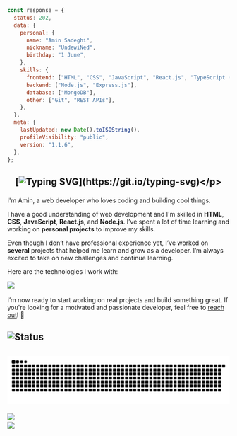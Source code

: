 ```js
const response = {
  status: 202,
  data: {
    personal: {
      name: "Amin Sadeghi",
      nickname: "UndewiNed",
      birthday: "1 June",
    },
    skills: {
      frontend: ["HTML", "CSS", "JavaScript", "React.js", "TypeScript (basic)"],
      backend: ["Node.js", "Express.js"],
      database: ["MongoDB"],
      other: ["Git", "REST APIs"],
    },
  },
  meta: {
    lastUpdated: new Date().toISOString(),
    profileVisibility: "public",
    version: "1.1.6",
  },
};

```

## <p align="center">[![Typing SVG](https://readme-typing-svg.herokuapp.com?font=Fira+Code&pause=1000&width=435&lines=Hi%2C+I'm+Amin;A+Full-Stack+Web+Developer;I+specialize+in+web+development;Passionate+about+building+scalable+web+applications;Welcome+to+my+GitHub+profile!)](https://git.io/typing-svg)</p>

I'm Amin, a web developer who loves coding and building cool things.

I have a good understanding of web development and I'm skilled in **HTML**, **CSS**, **JavaScript**, **React.js**, and **Node.js**. I’ve spent a lot of time learning and working on **personal projects** to improve my skills.

Even though I don’t have professional experience yet, I’ve worked on **several** projects that helped me learn and grow as a developer. I’m always excited to take on new challenges and continue learning.

Here are the technologies I work with:
<p><img src="https://raw.githubusercontent.com/undewined/undewined/2ebad0864c8c1ef3b03194f3eaf80f1a540ed0b1/logos.svg"></p>

I’m now ready to start working on real projects and build something great. If you're looking for a motivated and passionate developer, feel free to [reach out](https://t.me/a01100001)! 🚀


## ![Status](https://github-readme-stats.vercel.app/api?username=undewined&count_private=true&show_icons=true&title_color=57cdf1&text_color=ffffff&icon_color=57cdf1&border_color=0d1117&bg_color=0d1117)

## <p align="center"><img align="center" src="https://raw.githubusercontent.com/imrrobat/imrrobat/d1b244e170d2b75fdda3efd499eaaf163f7a617c/images/github-contribution-grid-snake.svg" /></p>

![](https://badgen.net/discord/members/xJa5cKy7tH)
<br>
![](https://komarev.com/ghpvc/?username=undewined&color=green)
